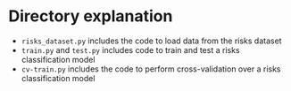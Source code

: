 # Directory explanation

- `risks_dataset.py` includes the code to load data from the risks dataset
- `train.py` and `test.py` includes code to train and test a risks classification model
- `cv-train.py` includes the code to perform cross-validation over a risks classification model